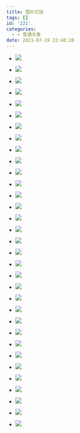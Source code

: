```yaml
---
title: 图片亿组
tags: []
id: '221'
categories:
  - - 普通文章
date: 2021-07-19 22:48:28
---
```


*   ![](https://luqizhi.tk/wordpress/wp-content/uploads/2021/07/IMG_20210719_111828-1024x768.jpg)
    
*   ![](https://luqizhi.tk/wordpress/wp-content/uploads/2021/07/IMG_20210719_111830-1024x768.jpg)
    
*   ![](https://luqizhi.tk/wordpress/wp-content/uploads/2021/07/IMG_20210719_114206-1024x768.jpg)
    
*   ![](https://luqizhi.tk/wordpress/wp-content/uploads/2021/07/IMG_20210719_114351-1024x768.jpg)
    
*   ![](https://luqizhi.tk/wordpress/wp-content/uploads/2021/07/IMG_20210719_115427-1024x768.jpg)
    
*   ![](https://luqizhi.tk/wordpress/wp-content/uploads/2021/07/IMG_20210719_120352-1024x768.jpg)
    
*   ![](https://luqizhi.tk/wordpress/wp-content/uploads/2021/07/IMG_20210719_120227-1024x768.jpg)
    
*   ![](https://luqizhi.tk/wordpress/wp-content/uploads/2021/07/IMG_20210719_115740-1024x768.jpg)
    
*   ![](https://luqizhi.tk/wordpress/wp-content/uploads/2021/07/IMG_20210719_121959_HDR-1024x768.jpg)
    
*   ![](https://luqizhi.tk/wordpress/wp-content/uploads/2021/07/IMG_20210719_122051_HDR-1024x768.jpg)
    
*   ![](https://luqizhi.tk/wordpress/wp-content/uploads/2021/07/IMG_20210719_122122_HDR-1024x768.jpg)
    
*   ![](https://luqizhi.tk/wordpress/wp-content/uploads/2021/07/IMG_20210719_122322_HDR-1024x768.jpg)
    
*   ![](https://luqizhi.tk/wordpress/wp-content/uploads/2021/07/IMG_20210719_122350_HDR-768x1024.jpg)
    
*   ![](https://luqizhi.tk/wordpress/wp-content/uploads/2021/07/IMG_20210719_122825_HDR-1024x768.jpg)
    
*   ![](https://luqizhi.tk/wordpress/wp-content/uploads/2021/07/IMG_20210719_122901_HDR-1024x768.jpg)
    
*   ![](https://luqizhi.tk/wordpress/wp-content/uploads/2021/07/IMG_20210719_123133-1024x768.jpg)
    
*   ![](https://luqizhi.tk/wordpress/wp-content/uploads/2021/07/IMG_20210719_123424-1024x768.jpg)
    
*   ![](https://luqizhi.tk/wordpress/wp-content/uploads/2021/07/IMG_20210719_135841-1024x768.jpg)
    
*   ![](https://luqizhi.tk/wordpress/wp-content/uploads/2021/07/IMG_20210719_140124-768x1024.jpg)
    
*   ![](https://luqizhi.tk/wordpress/wp-content/uploads/2021/07/IMG_20210719_140405-1024x768.jpg)
    
*   ![](https://luqizhi.tk/wordpress/wp-content/uploads/2021/07/IMG_20210719_153217-1024x768.jpg)
    
*   ![](https://luqizhi.tk/wordpress/wp-content/uploads/2021/07/IMG_20210719_153231-1024x768.jpg)
    
*   ![](https://luqizhi.tk/wordpress/wp-content/uploads/2021/07/IMG_20210719_171129-1024x768.jpg)
    
*   ![](https://luqizhi.tk/wordpress/wp-content/uploads/2021/07/IMG_20210719_171154-1024x768.jpg)
    
*   ![](https://luqizhi.tk/wordpress/wp-content/uploads/2021/07/IMG_20210719_171158-1024x768.jpg)
    
*   ![](https://luqizhi.tk/wordpress/wp-content/uploads/2021/07/IMG_20210719_171652-1024x768.jpg)
    
*   ![](https://luqizhi.tk/wordpress/wp-content/uploads/2021/07/IMG_20210719_172025-1024x768.jpg)
    
*   ![](https://luqizhi.tk/wordpress/wp-content/uploads/2021/07/IMG_20210719_171655-1024x768.jpg)
    
*   ![](https://luqizhi.tk/wordpress/wp-content/uploads/2021/07/IMG_20210719_171739-768x1024.jpg)
    
*   ![](https://luqizhi.tk/wordpress/wp-content/uploads/2021/07/IMG_20210719_171748-1024x768.jpg)
    
*   ![](https://luqizhi.tk/wordpress/wp-content/uploads/2021/07/IMG_20210719_171828-1024x768.jpg)
    
*   ![](https://luqizhi.tk/wordpress/wp-content/uploads/2021/07/IMG_20210719_171909-1024x768.jpg)
    
*   ![](https://luqizhi.tk/wordpress/wp-content/uploads/2021/07/IMG_20210719_171933-1024x768.jpg)